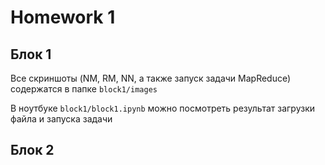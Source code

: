# Homework 1
## Блок 1
Все скриншоты (NM, RM, NN, а также запуск задачи MapReduce) содержатся в папке `block1/images`

В ноутбуке `block1/block1.ipynb` можно посмотреть результат загрузки файла и запуска задачи 

## Блок 2

